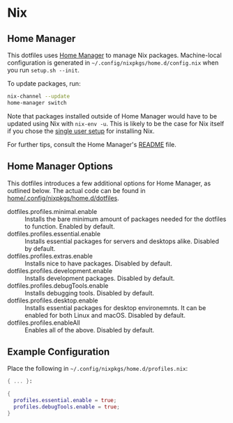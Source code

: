 # Nix

## Home Manager

This dotfiles uses [Home Manager](https://github.com/nix-community/home-manager)
to manage Nix packages. Machine-local configuration is generated in
`~/.config/nixpkgs/home.d/config.nix` when you run `setup.sh --init`.

To update packages, run:

```sh
nix-channel --update
home-manager switch
```

Note that packages installed outside of Home Manager would have to be updated
using Nix with `nix-env -u`. This is likely to be the case for Nix itself if you
chose the
[single user setup](https://nixos.org/manual/nix/stable/#sect-single-user-installation)
for installing Nix.

For further tips, consult the Home Manager's
[README](https://github.com/nix-community/home-manager/blob/master/README.md)
file.

## Home Manager Options

This dotfiles introduces a few additional options for Home Manager, as outlined
below. The actual code can be found in
[home/.config/nixpkgs/home.d/dotfiles](../home/.config/nixpkgs/home.d/dotfiles).

<dl>
  <dt>dotfiles.profiles.minimal.enable</dt>
  <dd>
    Installs the bare minimum amount of packages needed for the dotfiles to
    function. Enabled by default.
  </dd>
  <dt>dotfiles.profiles.essential.enable</dt>
  <dd>
    Installs essential packages for servers and desktops alike. Disabled by
    default.
  </dd>
  <dt>dotfiles.profiles.extras.enable</dt>
  <dd>
    Installs nice to have packages. Disabled by default.
  </dd>
  <dt>dotfiles.profiles.development.enable</dt>
  <dd>
    Installs development packages. Disabled by default.
  </dd>
  <dt>dotfiles.profiles.debugTools.enable</dt>
  <dd>
    Installs debugging tools. Disabled by default.
  </dd>
  <dt>dotfiles.profiles.desktop.enable</dt>
  <dd>
    Installs essential packages for desktop environemnts. It can be enabled for
    both Linux and macOS. Disabled by default.
  </dd>
  <dt>dotfiles.profiles.enableAll</dt>
  <dd>
    Enables all of the above. Disabled by default.
  </dd>
</dl>

## Example Configuration

Place the following in `~/.config/nixpkgs/home.d/profiles.nix`:

```nix
{ ... }:

{
  profiles.essential.enable = true;
  profiles.debugTools.enable = true;
}
```
